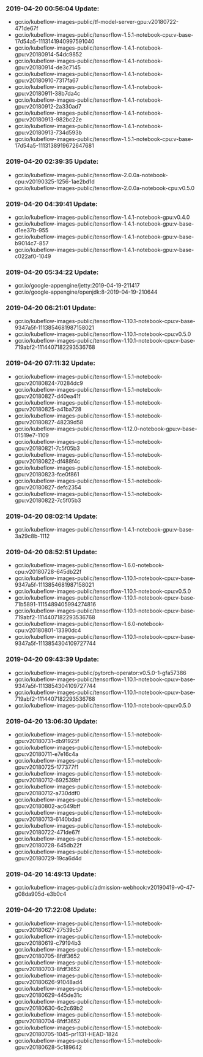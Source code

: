 ### 2019-04-20 00:56:04 Update:

- gcr.io/kubeflow-images-public/tf-model-server-gpu:v20180722-471de67f
- gcr.io/kubeflow-images-public/tensorflow-1.5.1-notebook-cpu:v-base-17d54a5-1113141940997591040
- gcr.io/kubeflow-images-public/tensorflow-1.4.1-notebook-gpu:v20180914-54dc9852
- gcr.io/kubeflow-images-public/tensorflow-1.4.1-notebook-gpu:v20180914-de3c7145
- gcr.io/kubeflow-images-public/tensorflow-1.4.1-notebook-gpu:v20180910-7317fa67
- gcr.io/kubeflow-images-public/tensorflow-1.4.1-notebook-gpu:v20180911-38b7da4c
- gcr.io/kubeflow-images-public/tensorflow-1.4.1-notebook-gpu:v20180912-2a330ad7
- gcr.io/kubeflow-images-public/tensorflow-1.4.1-notebook-gpu:v20180913-982bc22e
- gcr.io/kubeflow-images-public/tensorflow-1.4.1-notebook-gpu:v20180913-734d593b
- gcr.io/kubeflow-images-public/tensorflow-1.5.1-notebook-cpu:v-base-17d54a5-1113138919672647681
### 2019-04-20 02:39:35 Update:

- gcr.io/kubeflow-images-public/tensorflow-2.0.0a-notebook-cpu:v20190325-1256-1ae2bd1d
- gcr.io/kubeflow-images-public/tensorflow-2.0.0a-notebook-cpu:v0.5.0
### 2019-04-20 04:39:41 Update:

- gcr.io/kubeflow-images-public/tensorflow-1.4.1-notebook-gpu:v0.4.0
- gcr.io/kubeflow-images-public/tensorflow-1.4.1-notebook-gpu:v-base-d1ee37b-955
- gcr.io/kubeflow-images-public/tensorflow-1.4.1-notebook-gpu:v-base-b9014c7-857
- gcr.io/kubeflow-images-public/tensorflow-1.4.1-notebook-gpu:v-base-c022af0-1049
### 2019-04-20 05:34:22 Update:

- gcr.io/google-appengine/jetty:2019-04-19-211417
- gcr.io/google-appengine/openjdk:8-2019-04-19-210644
### 2019-04-20 06:21:01 Update:

- gcr.io/kubeflow-images-public/tensorflow-1.10.1-notebook-cpu:v-base-9347a5f-1113854681987158021
- gcr.io/kubeflow-images-public/tensorflow-1.10.1-notebook-cpu:v0.5.0
- gcr.io/kubeflow-images-public/tensorflow-1.10.1-notebook-cpu:v-base-719abf2-1114407182293536768
### 2019-04-20 07:11:32 Update:

- gcr.io/kubeflow-images-public/tensorflow-1.5.1-notebook-gpu:v20180824-70284dc9
- gcr.io/kubeflow-images-public/tensorflow-1.5.1-notebook-gpu:v20180827-d40ea41f
- gcr.io/kubeflow-images-public/tensorflow-1.5.1-notebook-gpu:v20180825-a41ba728
- gcr.io/kubeflow-images-public/tensorflow-1.5.1-notebook-gpu:v20180827-48239d58
- gcr.io/kubeflow-images-public/tensorflow-1.12.0-notebook-gpu:v-base-01519e7-1109
- gcr.io/kubeflow-images-public/tensorflow-1.5.1-notebook-gpu:v20180821-7c5f05b3
- gcr.io/kubeflow-images-public/tensorflow-1.5.1-notebook-gpu:v20180822-df488f4c
- gcr.io/kubeflow-images-public/tensorflow-1.5.1-notebook-gpu:v20180823-fce0f861
- gcr.io/kubeflow-images-public/tensorflow-1.5.1-notebook-gpu:v20180827-defc2354
- gcr.io/kubeflow-images-public/tensorflow-1.5.1-notebook-gpu:v20180822-7c5f05b3
### 2019-04-20 08:02:14 Update:

- gcr.io/kubeflow-images-public/tensorflow-1.4.1-notebook-gpu:v-base-3a29c8b-1112
### 2019-04-20 08:52:51 Update:

- gcr.io/kubeflow-images-public/tensorflow-1.6.0-notebook-cpu:v20180728-645db22f
- gcr.io/kubeflow-images-public/tensorflow-1.10.1-notebook-cpu:v-base-9347a5f-1113854681987158021
- gcr.io/kubeflow-images-public/tensorflow-1.10.1-notebook-cpu:v0.5.0
- gcr.io/kubeflow-images-public/tensorflow-1.10.1-notebook-cpu:v-base-71b5891-1115489405994274816
- gcr.io/kubeflow-images-public/tensorflow-1.10.1-notebook-cpu:v-base-719abf2-1114407182293536768
- gcr.io/kubeflow-images-public/tensorflow-1.6.0-notebook-cpu:v20180801-13390dc4
- gcr.io/kubeflow-images-public/tensorflow-1.10.1-notebook-cpu:v-base-9347a5f-1113854304109727744
### 2019-04-20 09:43:39 Update:

- gcr.io/kubeflow-images-public/pytorch-operator:v0.5.0-1-gfa57386
- gcr.io/kubeflow-images-public/tensorflow-1.10.1-notebook-cpu:v-base-9347a5f-1113854304109727744
- gcr.io/kubeflow-images-public/tensorflow-1.10.1-notebook-cpu:v-base-719abf2-1114407182293536768
- gcr.io/kubeflow-images-public/tensorflow-1.10.1-notebook-cpu:v0.5.0
### 2019-04-20 13:06:30 Update:

- gcr.io/kubeflow-images-public/tensorflow-1.5.1-notebook-gpu:v20180731-db91925f
- gcr.io/kubeflow-images-public/tensorflow-1.5.1-notebook-gpu:v20180711-e7e16c4a
- gcr.io/kubeflow-images-public/tensorflow-1.5.1-notebook-gpu:v20180725-177377f1
- gcr.io/kubeflow-images-public/tensorflow-1.5.1-notebook-gpu:v20180712-692539bf
- gcr.io/kubeflow-images-public/tensorflow-1.5.1-notebook-gpu:v20180712-a730ddf0
- gcr.io/kubeflow-images-public/tensorflow-1.5.1-notebook-gpu:v20180802-ac649bff
- gcr.io/kubeflow-images-public/tensorflow-1.5.1-notebook-gpu:v20180713-6140bdad
- gcr.io/kubeflow-images-public/tensorflow-1.5.1-notebook-gpu:v20180722-471de67f
- gcr.io/kubeflow-images-public/tensorflow-1.5.1-notebook-gpu:v20180728-645db22f
- gcr.io/kubeflow-images-public/tensorflow-1.5.1-notebook-gpu:v20180729-19ca6d4d
### 2019-04-20 14:49:13 Update:

- gcr.io/kubeflow-images-public/admission-webhook:v20190419-v0-47-g08da905d-e3b0c4
### 2019-04-20 17:22:08 Update:

- gcr.io/kubeflow-images-public/tensorflow-1.5.1-notebook-gpu:v20180627-27539c57
- gcr.io/kubeflow-images-public/tensorflow-1.5.1-notebook-gpu:v20180619-c79194b3
- gcr.io/kubeflow-images-public/tensorflow-1.5.1-notebook-gpu:v20180705-8fdf3652
- gcr.io/kubeflow-images-public/tensorflow-1.5.1-notebook-gpu:v20180703-8fdf3652
- gcr.io/kubeflow-images-public/tensorflow-1.5.1-notebook-gpu:v20180626-91048ad4
- gcr.io/kubeflow-images-public/tensorflow-1.5.1-notebook-gpu:v20180629-445de31c
- gcr.io/kubeflow-images-public/tensorflow-1.5.1-notebook-gpu:v20180630-6c2c69b2
- gcr.io/kubeflow-images-public/tensorflow-1.5.1-notebook-gpu:v20180704-8fdf3652
- gcr.io/kubeflow-images-public/tensorflow-1.5.1-notebook-gpu:v20180705-1045-pr1131-HEAD-1824
- gcr.io/kubeflow-images-public/tensorflow-1.5.1-notebook-gpu:v20180628-5c189642
